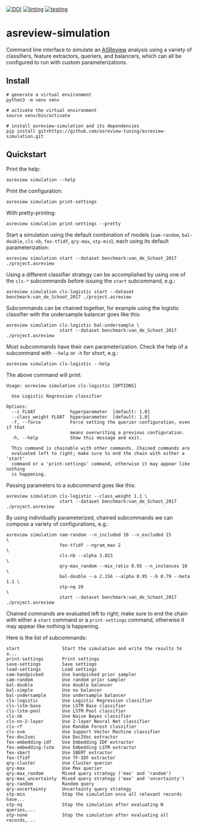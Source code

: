 [![DOI](https://zenodo.org/badge/DOI/10.5281/zenodo.8042547.svg)](https://doi.org/10.5281/zenodo.8042547)
[![linting](https://github.com/asreview-tuning/asreview-simulation/actions/workflows/linting.yml/badge.svg)](https://github.com/asreview-tuning/asreview-simulation/actions/workflows/linting.yml)
[![testing](https://github.com/asreview-tuning/asreview-simulation/actions/workflows/testing.yml/badge.svg)](https://github.com/asreview-tuning/asreview-simulation/actions/workflows/testing.yml)

# asreview-simulation

Command line interface to simulate an [ASReview](https://pypi.org/project/asreview) analysis using a variety
of classifiers, feature extractors, queriers, and balancers, which can all be configured to run with
custom parameterizations.

## Install

```shell
# generate a virtual environment
python3 -m venv venv

# activate the virtual environment
source venv/bin/activate

# install asreview-simulation and its dependencies
pip install git+https://github.com/asreview-tuning/asreview-simulation.git
```

## Quickstart

Print the help:

```shell
asreview simulation --help
```

Print the configuration:

```shell
asreview simulation print-settings
```

With pretty-printing:

```shell
asreview simulation print-settings --pretty
```

Start a simulation using the default combination of models (`sam-random`,
`bal-double`, `cls-nb`, `fex-tfidf`, `qry-max`, `stp-min`), each using its default
parameterization:

```shell
asreview simulation start --dataset benchmark:van_de_Schoot_2017 ./project.asreview
```

Using a different classifier strategy can be accomplished by using one of
the `cls-*` subcommands before issuing the `start` subcommand, e.g.:

```shell
asreview simulation cls-logistic start --dataset benchmark:van_de_Schoot_2017 ./project.asreview
```

Subcommands can be chained together, for example using the logistic
classifier with the undersample balancer goes like this:

```shell
asreview simulation cls-logistic bal-undersample \
                    start --dataset benchmark:van_de_Schoot_2017 ./project.asreview
```

Most subcommands have their own parameterization. Check the help of a
subcommand with `--help` or `-h` for short, e.g.:

```shell
asreview simulation cls-logistic --help
```
The above command will print:

```shell
Usage: asreview simulation cls-logistic [OPTIONS]

  Use Logistic Regression classifier

Options:
  --c FLOAT             hyperparameter  [default: 1.0]
  --class_weight FLOAT  hyperparameter  [default: 1.0]
  -f, --force           Force setting the querier configuration, even if that
                        means overwriting a previous configuration.
  -h, --help            Show this message and exit.

  This command is chainable with other commands. Chained commands are
  evaluated left to right; make sure to end the chain with either a 'start'
  command or a 'print-settings' command, otherwise it may appear like nothing
  is happening.
```

Passing parameters to a subcommand goes like this:

```shell
asreview simulation cls-logistic --class_weight 1.1 \
                    start --dataset benchmark:van_de_Schoot_2017 ./project.asreview
```

By using individually parameterized, chained subcommands we can compose a
variety of configurations, e.g.:

```shell
asreview simulation sam-random --n_included 10 --n_excluded 15            \
                    fex-tfidf --ngram_max 2                               \
                    cls-nb --alpha 3.823                                  \
                    qry-max_random --mix_ratio 0.95 --n_instances 10      \
                    bal-double --a 2.156 --alpha 0.95 --b 0.79 --beta 1.1 \
                    stp-nq 20                                              \
                    start --dataset benchmark:van_de_Schoot_2017 ./project.asreview
```

Chained commands are evaluated left to right; make sure to end the chain
with either a `start` command or a `print-settings` command, otherwise it
may appear like nothing is happening.

Here is the list of subcommands:

```shell
start                Start the simulation and write the results to a...
print-settings       Print settings
save-settings        Save settings
load-settings        Load settings
sam-handpicked       Use handpicked prior sampler
sam-random           Use random prior sampler
bal-double           Use double balancer
bal-simple           Use no balancer
bal-undersample      Use undersample balancer
cls-logistic         Use Logistic Regression classifier
cls-lstm-base        Use LSTM Base classifier
cls-lstm-pool        Use LSTM Pool classifier
cls-nb               Use Naive Bayes classifier
cls-nn-2-layer       Use 2-layer Neural Net classifier
cls-rf               Use Random Forest classifier
cls-svm              Use Support Vector Machine classifier
fex-doc2vec          Use Doc2Vec extractor
fex-embedding-idf    Use Embedding IDF extractor
fex-embedding-lstm   Use Embedding LSTM extractor
fex-sbert            Use SBERT extractor
fex-tfidf            Use TF-IDF extractor
qry-cluster          Use Cluster querier
qry-max              Use Max querier
qry-max_random       Mixed query strategy ('max' and 'random')
qry-max_uncertainty  Mixed query strategy ('max' and 'uncertainty')
qry-random           Random query
qry-uncertainty      Uncertainty query strategy
stp-min              Stop the simulation once all relevant records have...
stp-nq               Stop the simulation after evaluating N queries,...
stp-none             Stop the simulation after evaluating all records,...
```
